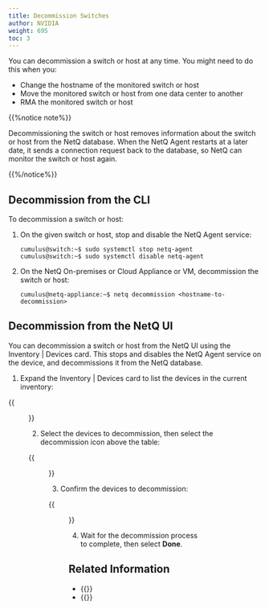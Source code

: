 ```yaml
---
title: Decommission Switches
author: NVIDIA
weight: 695
toc: 3
---
```


You can decommission a switch or host at any time. You might need to do this when you:

- Change the hostname of the monitored switch or host
- Move the monitored switch or host from one data center to another
- RMA the monitored switch or host

{{%notice note%}}

Decommissioning the switch or host removes information about the switch or host from the NetQ database. When the NetQ Agent restarts at a later date, it sends a connection request back to the database, so NetQ can monitor the switch or host again.

{{%/notice%}}

## Decommission from the CLI

To decommission a switch or host:

1. On the given switch or host, stop and disable the NetQ Agent service:

    ```
    cumulus@switch:~$ sudo systemctl stop netq-agent
    cumulus@switch:~$ sudo systemctl disable netq-agent
    ```

2. On the NetQ On-premises or Cloud Appliance or VM, decommission the switch or host:

    ```
    cumulus@netq-appliance:~$ netq decommission <hostname-to-decommission>
    ```

## Decommission from the NetQ UI

You can decommission a switch or host from the NetQ UI using the Inventory | Devices card. This stops and disables the NetQ Agent service on the device, and decommissions it from the NetQ database.

1. Expand the Inventory | Devices card to list the devices in the current inventory:

{{<figure src="/images/netq/inventory-devices-card.png" alt="inventory card displaying 12 hosts and 12 switches" width="200">}}

2. Select the devices to decommission, then select the decommission icon above the table:

{{<figure src="/images/netq/decommission-select.png" alt="expanded inventory card with one device selected" width="600">}}

3. Confirm the devices to decommission:

{{<figure src="/images/netq/decommission-confirmation.png" alt="confirmation dialog with a list of devices" width="600">}}

4. Wait for the decommission process to complete, then select **Done**.


## Related Information

- {{<link title="Manage NetQ Agents">}}
- {{<link title="Uninstall NetQ">}}
